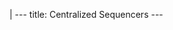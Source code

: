 |
                        ---
                        title: Centralized Sequencers
                        ---